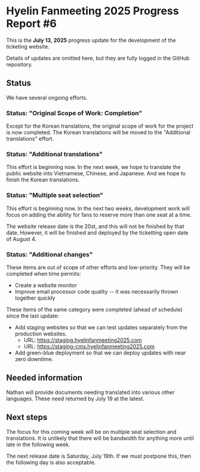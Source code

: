 # Hyelin Fanmeeting 2025 Progress Report #6

This is the **July 13, 2025** progress update for the development of the ticketing website.

Details of updates are omitted here, but they are fully logged in the GitHub repository.

## Status

We have several ongoing efforts.

### Status: "Original Scope of Work: Completion"

Except for the Korean translations, the original scope of work for the project is now completed. The Korean translations will be moved to the "Additional translations" effort.

### Status: "Additional translations"

This effort is beginning now. In the next week, we hope to translate the public website into Vietnamese, Chinese, and Japanese. And we hope to finish the Korean translations.

### Status: "Multiple seat selection"

This effort is beginning now. In the next two weeks, development work will focus on adding the ability for fans to reserve more than one seat at a time.

The website release date is the 20st, and this will not be finished by that date. However, it will be finished and deployed by the ticketting open date of August 4.

### Status: "Additional changes"

These items are out of scope of other efforts and low-priority. They will be completed when time permits:

 * Create a website monitor
 * Improve email processor code quality -- it was necessarily thrown together quickly

These items of the same category were completed (ahead of schedule) since the last update:

 * Add staging websites so that we can test updates separately from the production websites.
	* URL: https://staging.hyelinfanmeeting2025.com
	* URL: https://staging-cms.hyelinfanmeeting2025.com
 * Add green-blue deployment so that we can deploy updates with near zero downtime.

## Needed information

Nathan will provide documents needing translated into various other languages. These need returned by July 19 at the latest.

## Next steps

The focus for this coming week will be on multiple seat selection and translations. It is unlikely that there will be bandwidth for anything more until late in the following week.

The next release date is Saturday, July 19th. If we must postpone this, then the following day is also acceptable.

